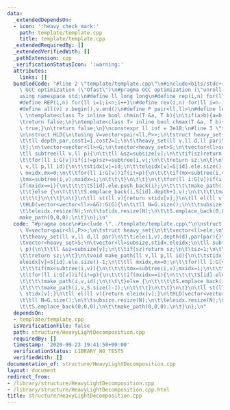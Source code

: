 ```yaml
---
data:
  _extendedDependsOn:
  - icon: ':heavy_check_mark:'
    path: template/template.cpp
    title: template/template.cpp
  _extendedRequiredBy: []
  _extendedVerifiedWith: []
  _pathExtension: cpp
  _verificationStatusIcon: ':warning:'
  attributes:
    links: []
  bundledCode: "#line 2 \"template/template.cpp\"\n#include<bits/stdc++.h>\n#pragma\
    \ GCC optimization (\"Ofast\")\n#pragma GCC optimization (\"unroll-loops\")\n\
    using namespace std;\n#define ll long long\n#define rep(i,n) for(ll i=0;i<n;i++)\n\
    #define REP(i,n) for(ll i=1;i<n;i++)\n#define rev(i,n) for(ll i=n-1;i>=0;i--)\n\
    #define all(v) v.begin(),v.end()\n#define P pair<ll,ll>\n#define len(s) (ll)s.size()\n\
    \ \ntemplate<class T> inline bool chmin(T &a, T b){\n\tif(a>b){a=b;return true;}\n\
    \treturn false;\n}\ntemplate<class T> inline bool chmax(T &a, T b){\n\tif(a<b){a=b;return\
    \ true;}\n\treturn false;\n}\nconstexpr ll inf = 3e18;\n#line 3 \"structure/HeavyLightDecomposition.cpp\"\
    \n\nstruct HLD{\n\tusing V=vector<pair<ll,P>>;\n\tstruct heavy_set{\n\t\tvector<ll>ele;\n\
    \t\tll depth,par,cost1=1,cost2=1;\n\t\theavy_set(ll v,ll d,ll par)\n\t\t:ele(1,v),depth(d),par(par){}\n\
    \t};\n\tvector<vector<ll>>G;\n\tvector<heavy_set>S;\n\tvector<ll>subsize,stidx,eleidx;\n\
    \tll subtree(ll v,ll p){\n\t\tll &sz=subsize[v];\n\t\tif(sz)return sz;\n\t\tsz=1;\n\
    \t\tfor(ll i:G[v])if(i!=p)sz+=subtree(i,v);\n\t\treturn sz;\n\t}\n\tvoid make_path(ll\
    \ v,ll p,ll id){\n\t\tstidx[v]=id;\n\t\teleidx[v]=S[id].ele.size()-1;\n\t\tll\
    \ mxidx,mx=0;\n\t\tfor(ll i:G[v])if(i!=p){\n\t\t\tif(mx<subtree(i,v)){\n\t\t\t\
    \tmx=subtree(i,v);mxidx=i;\n\t\t\t}\n\t\t}\n\t\tfor(ll i:G[v])if(i!=p){\n\t\t\t\
    if(mxidx==i){\n\t\t\t\tS[id].ele.push_back(i);\n\t\t\t\tmake_path(i,v,id);\n\t\
    \t\t}else {\n\t\t\t\tS.emplace_back(i,S[id].depth+1,v);\n\t\t\t\tmake_path(i,v,S.size()-1);\n\
    \t\t\t}\n\t\t}\n\t}\n\tll st(ll v){return stidx[v];}\n\tll el(ll v){return eleidx[v];}\n\
    \tHLD(vector<vector<ll>>&G):G(G){\n\t\tll N=G.size();\n\t\tsubsize.resize(N);\n\
    \t\teleidx.resize(N);\n\t\tstidx.resize(N);\n\t\tS.emplace_back(0,0,0);\n\t\t\
    make_path(0,0,0);\n\t}\n};\n"
  code: "#pragma once\n#include \"../template/template.cpp\"\n\nstruct HLD{\n\tusing\
    \ V=vector<pair<ll,P>>;\n\tstruct heavy_set{\n\t\tvector<ll>ele;\n\t\tll depth,par,cost1=1,cost2=1;\n\
    \t\theavy_set(ll v,ll d,ll par)\n\t\t:ele(1,v),depth(d),par(par){}\n\t};\n\tvector<vector<ll>>G;\n\
    \tvector<heavy_set>S;\n\tvector<ll>subsize,stidx,eleidx;\n\tll subtree(ll v,ll\
    \ p){\n\t\tll &sz=subsize[v];\n\t\tif(sz)return sz;\n\t\tsz=1;\n\t\tfor(ll i:G[v])if(i!=p)sz+=subtree(i,v);\n\
    \t\treturn sz;\n\t}\n\tvoid make_path(ll v,ll p,ll id){\n\t\tstidx[v]=id;\n\t\t\
    eleidx[v]=S[id].ele.size()-1;\n\t\tll mxidx,mx=0;\n\t\tfor(ll i:G[v])if(i!=p){\n\
    \t\t\tif(mx<subtree(i,v)){\n\t\t\t\tmx=subtree(i,v);mxidx=i;\n\t\t\t}\n\t\t}\n\
    \t\tfor(ll i:G[v])if(i!=p){\n\t\t\tif(mxidx==i){\n\t\t\t\tS[id].ele.push_back(i);\n\
    \t\t\t\tmake_path(i,v,id);\n\t\t\t}else {\n\t\t\t\tS.emplace_back(i,S[id].depth+1,v);\n\
    \t\t\t\tmake_path(i,v,S.size()-1);\n\t\t\t}\n\t\t}\n\t}\n\tll st(ll v){return\
    \ stidx[v];}\n\tll el(ll v){return eleidx[v];}\n\tHLD(vector<vector<ll>>&G):G(G){\n\
    \t\tll N=G.size();\n\t\tsubsize.resize(N);\n\t\teleidx.resize(N);\n\t\tstidx.resize(N);\n\
    \t\tS.emplace_back(0,0,0);\n\t\tmake_path(0,0,0);\n\t}\n};\n"
  dependsOn:
  - template/template.cpp
  isVerificationFile: false
  path: structure/HeavyLightDecomposition.cpp
  requiredBy: []
  timestamp: '2020-09-23 19:41:50+09:00'
  verificationStatus: LIBRARY_NO_TESTS
  verifiedWith: []
documentation_of: structure/HeavyLightDecomposition.cpp
layout: document
redirect_from:
- /library/structure/HeavyLightDecomposition.cpp
- /library/structure/HeavyLightDecomposition.cpp.html
title: structure/HeavyLightDecomposition.cpp
---
```

